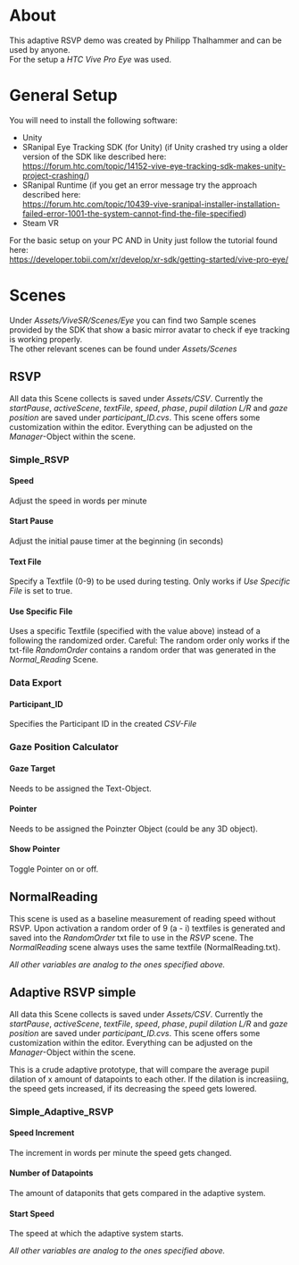# About #
This adaptive RSVP demo was created by Philipp Thalhammer and can be used by anyone.  
For the setup a *HTC Vive Pro Eye* was used.

# General Setup #
You will need to install the following software:
- Unity
- SRanipal Eye Tracking SDK (for Unity)
(if Unity crashed try using a older version of the SDK like described here:  
https://forum.htc.com/topic/14152-vive-eye-tracking-sdk-makes-unity-project-crashing/)
- SRanipal Runtime
(if you get an error message try the approach described here:  
https://forum.htc.com/topic/10439-vive-sranipal-installer-installation-failed-error-1001-the-system-cannot-find-the-file-specified)
- Steam VR

For the basic setup on your PC AND in Unity just follow the tutorial found here:  
https://developer.tobii.com/xr/develop/xr-sdk/getting-started/vive-pro-eye/

# Scenes #
Under *Assets/ViveSR/Scenes/Eye* you can find two Sample scenes provided by the SDK that show a basic mirror avatar to check if eye tracking is working properly.  
The other relevant scenes can be found under *Assets/Scenes*

## RSVP ##
All data this Scene collects is saved under *Assets/CSV*. Currently the *startPause*, *activeScene*, *textFile*, *speed*, *phase*, *pupil dilation L/R* and *gaze position* are saved under *participant_ID.cvs*.
This scene offers some customization within the editor. Everything can be adjusted on the *Manager*-Object within the scene.  

### Simple_RSVP ###
#### Speed ####
Adjust the speed in words per minute

#### Start Pause ####
Adjust the initial pause timer at the beginning (in seconds)

#### Text File ####
Specify a Textfile (0-9) to be used during testing. Only works if *Use Specific File* is set to true.

#### Use Specific File ####
Uses a specific Textfile (specified with the value above) instead of a following the randomized order.
Careful: The random order only works if the txt-file *RandomOrder* contains a random order that was generated in the *Normal_Reading* Scene.

### Data Export ###
#### Participant_ID ####
Specifies the Participant ID in the created *CSV-File*

### Gaze Position Calculator ###
#### Gaze Target ####
Needs to be assigned the Text-Object.

#### Pointer ####
Needs to be assigned the Poinzter Object (could be any 3D object).

#### Show Pointer ####
Toggle Pointer on or off.

## NormalReading ##
This scene is used as a baseline measurement of reading speed without RSVP. Upon activation a random order of 9 (a - i) textfiles is generated and saved into the *RandomOrder* txt file to use in the *RSVP* scene. The *NormalReading* scene always uses the same textfile (NormalReading.txt).


*All other variables are analog to the ones specified above.*

## Adaptive RSVP simple ##
All data this Scene collects is saved under *Assets/CSV*. Currently the *startPause*, *activeScene*, *textFile*, *speed*, *phase*, *pupil dilation L/R* and *gaze position* are saved under *participant_ID.cvs*.
This scene offers some customization within the editor. Everything can be adjusted on the *Manager*-Object within the scene.

This is a crude adaptive prototype, that will compare the average pupil dilation of x amount of datapoints to each other. If the dilation is increasiing, the speed gets increased, if its decreasing the speed gets lowered.

### Simple_Adaptive_RSVP ###
#### Speed Increment ####
The increment in words per minute the speed gets changed.

#### Number of Datapoints ####
The amount of dataponits that gets compared in the adaptive system.

#### Start Speed ####
The speed at which the adaptive system starts.

*All other variables are analog to the ones specified above.*